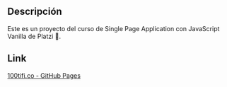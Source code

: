 ## Descripción

Este es un proyecto del curso de Single Page Application con JavaScript Vanilla de Platzi 💚.

## Link

[100tifi.co - GitHub Pages](https://aguscorvo.github.io/100tifi.co/ '100tifi.co - GitHub Pages')
